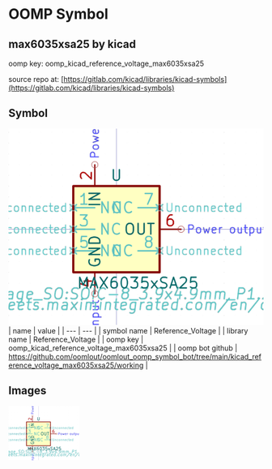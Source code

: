 # OOMP Symbol  
## max6035xsa25  by kicad  
  
oomp key: oomp_kicad_reference_voltage_max6035xsa25  
  
source repo at: [https://gitlab.com/kicad/libraries/kicad-symbols](https://gitlab.com/kicad/libraries/kicad-symbols)  
## Symbol  
  
[![working.png](working_600.png)](working.png)  
| name | value | 
| --- | --- | 
| symbol name | Reference_Voltage | 
| library name | Reference_Voltage | 
| oomp key | oomp_kicad_reference_voltage_max6035xsa25 | 
| oomp bot github | https://github.com/oomlout/oomlout_oomp_symbol_bot/tree/main/kicad_reference_voltage_max6035xsa25/working | 
## Images  
  
[![working.png](working_140.png)](working.png)  
